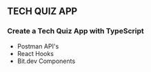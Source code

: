 ## TECH QUIZ APP

### Create a Tech Quiz App with TypeScript
- Postman API's
- React Hooks
- Bit.dev Components


